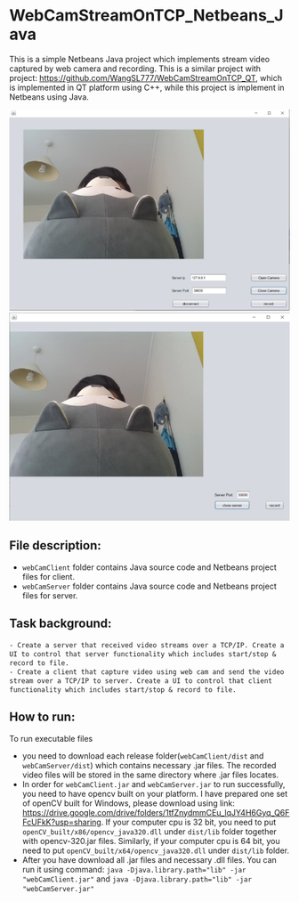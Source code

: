 # WebCamStreamOnTCP_Netbeans_Java
This is a simple Netbeans Java project which implements stream video captured by web camera and recording. This is a similar project with project: https://github.com/WangSL777/WebCamStreamOnTCP_QT, which is implemented in QT platform using C++, while this project is implement in Netbeans using Java.

![](webCamNetBeansClient.PNG)
![](webCamNetBeansServer.PNG)

## File description:
- `webCamClient` folder contains Java source code and Netbeans project files for client. 
- `webCamServer` folder contains Java source code and Netbeans project files for server.

## Task background:
```
- Create a server that received video streams over a TCP/IP. Create a UI to control that server functionality which includes start/stop & record to file.
- Create a client that capture video using web cam and send the video stream over a TCP/IP to server. Create a UI to control that client functionality which includes start/stop & record to file.
```

## How to run:
To run executable files
- you need to download each release folder(`webCamClient/dist` and `webCamServer/dist`) which contains necessary .jar files. The recorded video files will be stored in the same directory where .jar files locates.
- In order for `webCamClient.jar` and `webCamServer.jar` to run successfully, you need to have opencv built on your platform. I have prepared one set of openCV built for Windows, please download using link: https://drive.google.com/drive/folders/1tfZnydmmCEu_lqJY4H6Gyq_Q6FFcUFkK?usp=sharing. If your computer cpu is 32 bit, you need to put `openCV_built/x86/opencv_java320.dll` under `dist/lib` folder together with opencv-320.jar files. Similarly, if your computer cpu is 64 bit, you need to put `openCV_built/x64/opencv_java320.dll` under `dist/lib` folder.
- After you have download all .jar files and necessary .dll files. You can run it using command: `java -Djava.library.path="lib" -jar "webCamClient.jar"`  and `java -Djava.library.path="lib" -jar "webCamServer.jar"`

